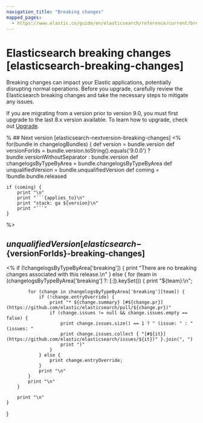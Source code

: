 ```yaml
---
navigation_title: "Breaking changes"
mapped_pages:
  - https://www.elastic.co/guide/en/elasticsearch/reference/current/breaking-changes.html
---
```


# Elasticsearch breaking changes [elasticsearch-breaking-changes]

Breaking changes can impact your Elastic applications, potentially disrupting normal operations. Before you upgrade, carefully review the Elasticsearch breaking changes and take the necessary steps to mitigate any issues.

If you are migrating from a version prior to version 9.0, you must first upgrade to the last 8.x version available. To learn how to upgrade, check out [Upgrade](docs-content://deploy-manage/upgrade.md).

% ## Next version [elasticsearch-nextversion-breaking-changes]
<%
for(bundle in changelogBundles) {
    def version = bundle.version
    def versionForIds = bundle.version.toString().equals('9.0.0') ? bundle.versionWithoutSeparator : bundle.version
    def changelogsByTypeByArea = bundle.changelogsByTypeByArea
    def unqualifiedVersion = bundle.unqualifiedVersion
    def coming = !bundle.bundle.released

    if (coming) {
        print "\n"
        print "```{applies_to}\n"
        print "stack: ga ${version}\n"
        print "```"
    }
%>
## ${unqualifiedVersion} [elasticsearch-${versionForIds}-breaking-changes]

<%
    if (!changelogsByTypeByArea['breaking']) {
        print "There are no breaking changes associated with this release.\n"
    } else {
        for (team in (changelogsByTypeByArea['breaking'] ?: [:]).keySet()) {
            print "${team}:\n";

            for (change in changelogsByTypeByArea['breaking'][team]) {
                if (!change.entryOverride) {
                    print "* ${change.summary} [#${change.pr}](https://github.com/elastic/elasticsearch/pull/${change.pr})"
                    if (change.issues != null && change.issues.empty == false) {
                        print change.issues.size() == 1 ? " (issue: " : " (issues: "
                        print change.issues.collect { "[#${it}](https://github.com/elastic/elasticsearch/issues/${it})" }.join(", ")
                        print ")"
                    }
                } else {
                    print change.entryOverride;
                }
                print "\n"
            }
            print "\n"
        }

        print "\n"
    }
}
